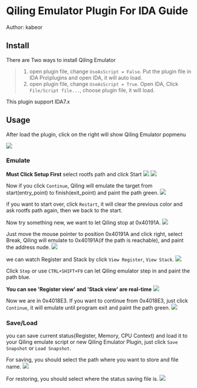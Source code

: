 # Qiling Emulator Plugin For IDA Guide
Author: kabeor
## Install
There are Two ways to install Qiling Emulator
> 1. open plugin file, change `UseAsScript = False`. Put the plugin file in IDA Pro\plugins and open IDA, it will auto load.
> 2. open plugin file, change `UseAsScript = True`. Open IDA, Click `File/Script file...`, choose plugin file, it will load.

This plugin support IDA7.x

## Usage
After load the plugin, click on the right will show Qiling Emulator popmenu

![](img/1.png)

### Emulate

**Must Click Setup First**
select rootfs path and click Start
![](img/2.png)
![](img/3.png)

Now if you click `Continue`, Qiling will emulate the target from start(entry_point) to finish(exit_point) and paint the path green.
![](img/4.png)

if you want to start over, click `Restart`, it will clear the previous color and ask rootfs path again, then we back to the start.

Now try something new, we want to let Qiling stop at 0x40191A.
![](img/5.png)

Just move the mouse pointer to position 0x40191A and click right, select Break, Qiling will emulate to 0x40191A(if the path is reachable), and paint the address nude.
![](img/6.png)

we can watch Register and Stack by click `View Register`, `View Stack`.
![](img/7.png)

Click `Step` or use `CTRL+SHIFT+F9` can let Qiling emulator step in and paint the path blue. 

**You can see 'Register view' and 'Stack view' are real-time**
![](img/8.png)

Now we are in 0x4018E3. If you want to continue from 0x4018E3, just click `Continue`, it will emulate until program exit and paint the path green.
![](img/9.png)

### Save/Load
you can save current status(Register, Memory, CPU Context) and load it to your Qiling emulate script or new Qiling Emulator Plugin, just click `Save Snapshot`
or `Load Snapshot`.

For saving, you should select the path where you want to store and file name.
![](img/10.png)

For restoring, you should select where the status saving file is.
![](img/11.png)
